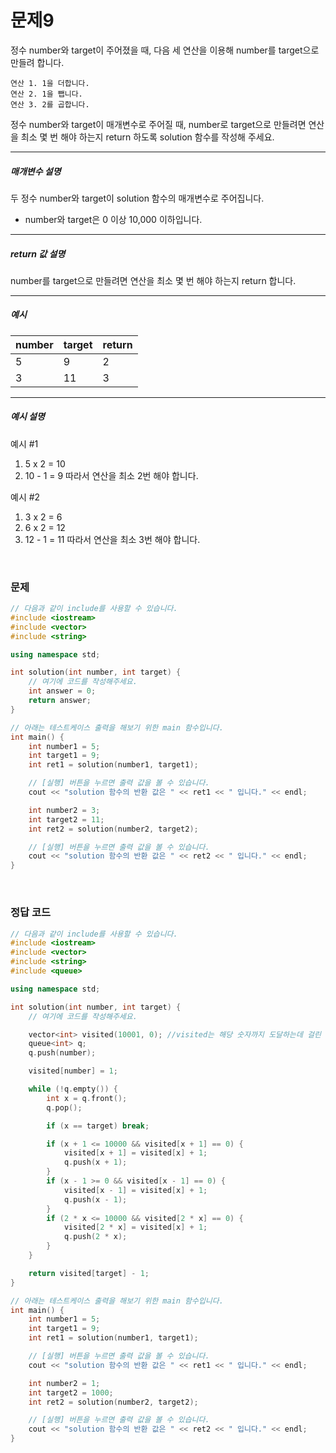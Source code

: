 
# 문제9
정수 number와 target이 주어졌을 때, 다음 세 연산을 이용해 number를 target으로 만들려 합니다.

```
연산 1. 1을 더합니다.
연산 2. 1을 뺍니다.
연산 3. 2를 곱합니다.
```

정수 number와 target이 매개변수로 주어질 때, number로 target으로 만들려면 연산을 최소 몇 번 해야 하는지 return 하도록 solution 함수를 작성해 주세요.

---
##### 매개변수 설명

두 정수 number와 target이 solution 함수의 매개변수로 주어집니다.
* number와 target은 0 이상 10,000 이하입니다.

---
##### return 값 설명

number를 target으로 만들려면 연산을 최소 몇 번 해야 하는지 return 합니다.

---
##### 예시

| number |target|return |
|---|---|------|
| 5|9|2|
|3|11|3|

---
##### 예시 설명
예시 #1
1. 5 x 2 = 10
2. 10 - 1 = 9
따라서 연산을 최소 2번 해야 합니다.

예시 #2
1. 3 x 2 = 6
2. 6 x 2 = 12
3. 12 - 1 = 11
따라서 연산을 최소 3번 해야 합니다.

<br>

### 문제

```cpp
// 다음과 같이 include를 사용할 수 있습니다.
#include <iostream>
#include <vector>
#include <string>

using namespace std;

int solution(int number, int target) {
	// 여기에 코드를 작성해주세요.
	int answer = 0;
	return answer;
}

// 아래는 테스트케이스 출력을 해보기 위한 main 함수입니다.
int main() {
	int number1 = 5;
	int target1 = 9;
	int ret1 = solution(number1, target1);

	// [실행] 버튼을 누르면 출력 값을 볼 수 있습니다.
	cout << "solution 함수의 반환 값은 " << ret1 << " 입니다." << endl;

	int number2 = 3;
	int target2 = 11;
	int ret2 = solution(number2, target2);

	// [실행] 버튼을 누르면 출력 값을 볼 수 있습니다.
	cout << "solution 함수의 반환 값은 " << ret2 << " 입니다." << endl;
}
```

<br>

### 정답 코드

```cpp
// 다음과 같이 include를 사용할 수 있습니다.
#include <iostream>
#include <vector>
#include <string>
#include <queue>

using namespace std;

int solution(int number, int target) {
	// 여기에 코드를 작성해주세요.

	vector<int> visited(10001, 0); //visited는 해당 숫자까지 도달하는데 걸린 횟수를 저장하는 곳
	queue<int> q;
	q.push(number);

	visited[number] = 1;

	while (!q.empty()) {
		int x = q.front();
		q.pop();

		if (x == target) break;

		if (x + 1 <= 10000 && visited[x + 1] == 0) {
			visited[x + 1] = visited[x] + 1;
			q.push(x + 1);
		}
		if (x - 1 >= 0 && visited[x - 1] == 0) {
			visited[x - 1] = visited[x] + 1;
			q.push(x - 1);
		}
		if (2 * x <= 10000 && visited[2 * x] == 0) {
			visited[2 * x] = visited[x] + 1;
			q.push(2 * x);
		}
	}

	return visited[target] - 1;
}

// 아래는 테스트케이스 출력을 해보기 위한 main 함수입니다.
int main() {
	int number1 = 5;
	int target1 = 9;
	int ret1 = solution(number1, target1);

	// [실행] 버튼을 누르면 출력 값을 볼 수 있습니다.
	cout << "solution 함수의 반환 값은 " << ret1 << " 입니다." << endl;

	int number2 = 1;
	int target2 = 1000;
	int ret2 = solution(number2, target2);

	// [실행] 버튼을 누르면 출력 값을 볼 수 있습니다.
	cout << "solution 함수의 반환 값은 " << ret2 << " 입니다." << endl;
}
```

